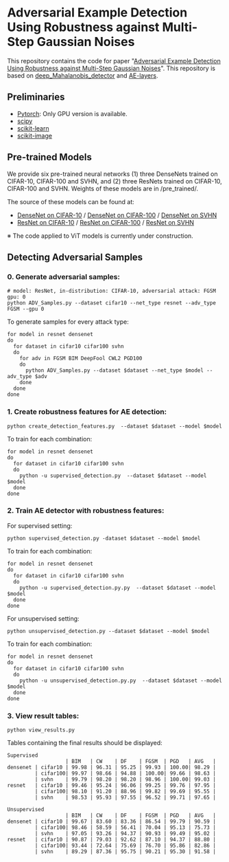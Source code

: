 # Adversarial Example Detection Using Robustness against Multi-Step Gaussian Noises

This repository contains the code for paper "[Adversarial Example Detection Using Robustness against Multi-Step Gaussian Noises](https://dl.acm.org/doi/10.1145/3651781.3651808)". This repository is based on [deep_Mahalanobis_detector](https://github.com/pokaxpoka/deep_Mahalanobis_detector) and [AE-layers](https://github.com/gmum/adversarial_examples_ae_layers/).

## Preliminaries

* [Pytorch](http://pytorch.org/): Only GPU version is available.
* [scipy](https://github.com/scipy/scipy)
* [scikit-learn](http://scikit-learn.org/stable/)
* [scikit-image](https://scikit-image.org/)

## Pre-trained Models
We provide six pre-trained neural networks (1) three DenseNets trained on CIFAR-10, CIFAR-100 and SVHN, and (2) three ResNets trained on CIFAR-10, CIFAR-100 and SVHN. Weights of these models are in /pre_trained/.

The source of these models can be found at:
* [DenseNet on CIFAR-10](https://www.dropbox.com/s/mqove8o9ukfn1ms/densenet_cifar10.pth?dl=0) / [DenseNet on CIFAR-100](https://www.dropbox.com/s/nosj8oblv3y8tbf/densenet_cifar100.pth?dl=0) / [DenseNet on SVHN](https://www.dropbox.com/s/9ol1h2tb3xjdpp1/densenet_svhn.pth?dl=0)
* [ResNet on CIFAR-10](https://www.dropbox.com/s/ynidbn7n7ccadog/resnet_cifar10.pth?dl=0) / [ResNet on CIFAR-100](https://www.dropbox.com/s/yzfzf4bwqe4du6w/resnet_cifar100.pth?dl=0) / [ResNet on SVHN](https://www.dropbox.com/s/uvgpgy9pu7s9ps2/resnet_svhn.pth?dl=0)

※ The code applied to ViT models is currently under construction.

## Detecting Adversarial Samples

### 0. Generate adversarial samples:
```
# model: ResNet, in-distribution: CIFAR-10, adversarial attack: FGSM  gpu: 0
python ADV_Samples.py --dataset cifar10 --net_type resnet --adv_type FGSM --gpu 0
```

To generate samples for every attack type:
```
for model in resnet densenet
do
  for dataset in cifar10 cifar100 svhn
  do
    for adv in FGSM BIM DeepFool CWL2 PGD100
    do
      python ADV_Samples.py --dataset $dataset --net_type $model --adv_type $adv
    done
  done
done
```

### 1. Create robustness features for AE detection:
```
python create_detection_features.py  --dataset $dataset --model $model
```

To train for each combination:
```
for model in resnet densenet
do
  for dataset in cifar10 cifar100 svhn
  do
    python -u supervised_detection.py  --dataset $dataset --model $model
  done
done
```

### 2. Train AE detector with robustness features:

For supervised setting:
```
python supervised_detection.py -dataset $dataset --model $model 
```

To train for each combination:
```
for model in resnet densenet
do
  for dataset in cifar10 cifar100 svhn
  do
    python -u supervised_detection.py.py  --dataset $dataset --model $model
  done
done
```

For unsupervised setting:
```
python unsupervised_detection.py --dataset $dataset --model $model
```

To train for each combination:
```
for model in resnet densenet
do
  for dataset in cifar10 cifar100 svhn
  do
    python -u unsupervised_detection.py.py  --dataset $dataset --model $model
  done
done
```


### 3. View result tables:
```
python view_results.py
```

Tables containing the final results should be displayed:
```
Supervised
                   | BIM   | CW    | DF    | FGSM  | PGD   | AVG   | 
densenet | cifar10 | 99.98 | 96.31 | 95.25 | 99.93 | 100.00| 98.29 | 
         | cifar100| 99.97 | 98.66 | 94.88 | 100.00| 99.66 | 98.63 | 
         | svhn    | 99.79 | 98.20 | 98.20 | 98.96 | 100.00| 99.03 | 
resnet   | cifar10 | 99.46 | 95.24 | 96.06 | 99.25 | 99.76 | 97.95 | 
         | cifar100| 98.10 | 91.20 | 88.96 | 99.82 | 99.69 | 95.55 | 
         | svhn    | 98.53 | 95.93 | 97.55 | 96.52 | 99.71 | 97.65 | 
```

```
Unsupervised
                   | BIM   | CW    | DF    | FGSM  | PGD   | AVG   | 
densenet | cifar10 | 99.67 | 83.60 | 83.36 | 86.54 | 99.79 | 90.59 | 
         | cifar100| 98.46 | 58.59 | 56.41 | 70.04 | 95.13 | 75.73 | 
         | svhn    | 97.05 | 93.26 | 94.37 | 90.93 | 99.49 | 95.02 | 
resnet   | cifar10 | 90.87 | 79.03 | 92.62 | 87.10 | 94.37 | 88.80 | 
         | cifar100| 93.44 | 72.64 | 75.69 | 76.70 | 95.86 | 82.86 | 
         | svhn    | 89.29 | 87.36 | 95.75 | 90.21 | 95.30 | 91.58 | 
```

